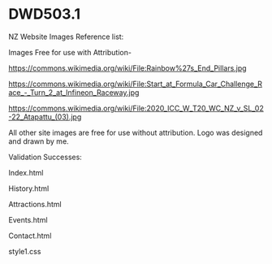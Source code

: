 # DWD503.1
NZ Website
Images Reference list:

Images Free for use with Attribution-

https://commons.wikimedia.org/wiki/File:Rainbow%27s_End_Pillars.jpg

https://commons.wikimedia.org/wiki/File:Start_at_Formula_Car_Challenge_Race_-_Turn_2_at_Infineon_Raceway.jpg

https://commons.wikimedia.org/wiki/File:2020_ICC_W_T20_WC_NZ_v_SL_02-22_Atapattu_(03).jpg

All other site images are free for use without attribution.
Logo was designed and drawn by me.


Validation Successes:

Index.html 

History.html 

Attractions.html 

Events.html
 
Contact.html 

style1.css
 









